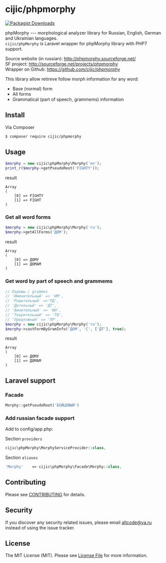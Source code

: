 # cijic/phpmorphy

[![Packagist Downloads](https://img.shields.io/packagist/dt/cijic/phpmorphy.svg)](https://packagist.org/packages/cijic/phpmorphy)

phpMorphy --- morphological analyzer library for Russian, English, German and Ukrainian languages.  
```cijic/phpMorphy``` is Laravel wrapper for phpMorphy library with PHP7 support.

Source website (in russian): http://phpmorphy.sourceforge.net/  
SF project: http://sourceforge.net/projects/phpmorphy  
Wrapper on Github: https://github.com/cijic/phpmorphy

This library allow retireve follow morph information for any word:
- Base (normal) form
- All forms
- Grammatical (part of speech, grammems) information

## Install

Via Composer
``` bash
$ composer require cijic/phpmorphy
```

## Usage

```php
$morphy = new cijic\phpMorphy\Morphy('en');
print_r($morphy->getPseudoRoot('FIGHTY'));
```
result 
```
Array
(
    [0] => FIGHTY
    [1] => FIGHT
)
```
### Get all word forms
```php
$morphy = new cijic\phpMorphy\Morphy('ru');
$morphy->getAllForms('ДОМ');
```
result 
```
Array
(
    [0] => ДОМУ
    [1] => ДОМАМ
)
```
### Get word by part of speech and grammems
```php
// Падежы / grammes
// 'Именительный' => 'ИМ',
// 'Родительный' =>'РД',
// 'Дательный' => 'ДТ',
// 'Винительный' => 'ВН',
// 'Творительный' => 'ТВ',
// 'Предложный' => 'ПР',
$morphy = new cijic\phpMorphy\Morphy('ru');
$morphy->castFormByGramInfo('ДОМ', 'С', ['ДТ'], true);
```
result 
```
Array
(
    [0] => ДОМУ
    [1] => ДОМАМ
)
```
## Laravel support
### Facade
``` php
Morphy::getPseudoRoot('БОЙЦОВЫЙ')
```

### Add russian facade support

Add to config/app.php:

Section ```providers```
``` php
cijic\phpMorphy\MorphyServiceProvider::class,
```

Section ```aliases```
``` php
'Morphy'    => cijic\phpMorphy\Facade\Morphy::class,
```
## Contributing
Please see [CONTRIBUTING](CONTRIBUTING.md) for details.

## Security
If you discover any security related issues, please email altcode@ya.ru instead of using the issue tracker.

## License
The MIT License (MIT). Please see [License File](LICENSE.md) for more information.
